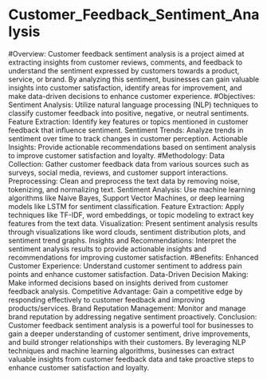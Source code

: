 # Customer_Feedback_Sentiment_Analysis
#Overview:
Customer feedback sentiment analysis is a project aimed at extracting insights from customer reviews, comments, and feedback to understand the sentiment expressed by customers towards a product, service, or brand. By analyzing this sentiment, businesses can gain valuable insights into customer satisfaction, identify areas for improvement, and make data-driven decisions to enhance customer experience.
#Objectives:
Sentiment Analysis: Utilize natural language processing (NLP) techniques to classify customer feedback into positive, negative, or neutral sentiments.
Feature Extraction: Identify key features or topics mentioned in customer feedback that influence sentiment.
Sentiment Trends: Analyze trends in sentiment over time to track changes in customer perception.
Actionable Insights: Provide actionable recommendations based on sentiment analysis to improve customer satisfaction and loyalty.
#Methodology:
Data Collection: Gather customer feedback data from various sources such as surveys, social media, reviews, and customer support interactions.
Preprocessing: Clean and preprocess the text data by removing noise, tokenizing, and normalizing text.
Sentiment Analysis: Use machine learning algorithms like Naive Bayes, Support Vector Machines, or deep learning models like LSTM for sentiment classification.
Feature Extraction: Apply techniques like TF-IDF, word embeddings, or topic modeling to extract key features from the text data.
Visualization: Present sentiment analysis results through visualizations like word clouds, sentiment distribution plots, and sentiment trend graphs.
Insights and Recommendations: Interpret the sentiment analysis results to provide actionable insights and recommendations for improving customer satisfaction.
#Benefits:
Enhanced Customer Experience: Understand customer sentiment to address pain points and enhance customer satisfaction.
Data-Driven Decision Making: Make informed decisions based on insights derived from customer feedback analysis.
Competitive Advantage: Gain a competitive edge by responding effectively to customer feedback and improving products/services.
Brand Reputation Management: Monitor and manage brand reputation by addressing negative sentiment proactively.
Conclusion:
Customer feedback sentiment analysis is a powerful tool for businesses to gain a deeper understanding of customer sentiment, drive improvements, and build stronger relationships with their customers. By leveraging NLP techniques and machine learning algorithms, businesses can extract valuable insights from customer feedback data and take proactive steps to enhance customer satisfaction and loyalty.
